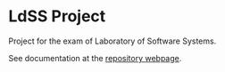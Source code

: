 # LdSS Project

Project for the exam of Laboratory of Software Systems.

[#]: TODO
See documentation at the [repository webpage](https://ldss-project.github.io/docs).
